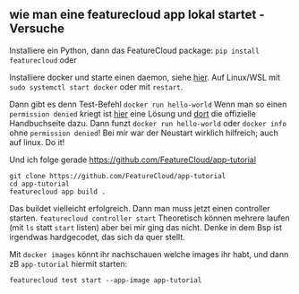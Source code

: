 
## wie man eine featurecloud app lokal startet - Versuche

Installiere ein Python, dann das FeatureCloud package:
`pip install featurecloud`
oder


Installiere docker und starte einen daemon, siehe [hier](https://docs.docker.com/config/daemon/start/). Auf Linux/WSL mit
`sudo systemctl start docker`
oder mit `restart`.

Dann gibt es denn Test-Befehl
`docker run hello-world`
Wenn man so einen `permission denied` kriegt ist [hier](https://stackoverflow.com/questions/48957195/how-to-fix-docker-got-permission-denied-issue) eine Lösung und [dort](https://docs.docker.com/engine/install/linux-postinstall/#manage-docker-as-a-non-root-user) die offizielle Handbuchseite dazu.
Dann funzt `docker run hello-world` oder `docker info` ohne `permission denied`! Bei mir war der Neustart wirklich hilfreich; auch auf linux. Do it!

Und ich folge gerade https://github.com/FeatureCloud/app-tutorial
```
git clone https://github.com/FeatureCloud/app-tutorial
cd app-tutorial
featurecloud app build .
```
Das buildet vielleicht erfolgreich. Dann man muss jetzt einen controller starten.
`featurecloud controller start`
Theoretisch können mehrere laufen (mit `ls` statt `start` listen) aber bei mir ging das nicht. Denke in dem Bsp ist irgendwas hardgecodet, das sich da quer stellt.

Mit `docker images` könnt ihr nachschauen welche images ihr habt, und dann zB `app-tutorial` hiermit starten:

`featurecloud test start --app-image app-tutorial`